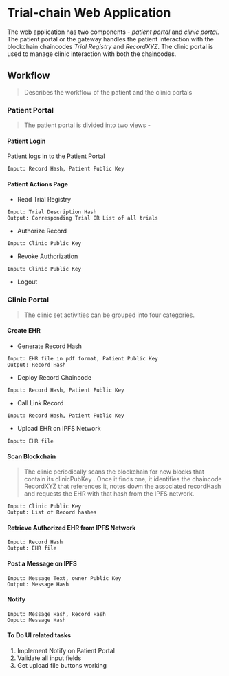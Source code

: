 # Trial-chain Web Application
The web application has two components - _patient portal_ and _clinic portal_. The patient portal or the gateway handles the patient interaction with the blockchain chaincodes _Trial Registry_ and _RecordXYZ_. The clinic portal is used to manage clinic interaction with both the chaincodes.

## Workflow
> Describes the workflow of the patient and the clinic portals

### Patient Portal
> The patient portal is divided into two views -

#### Patient Login
Patient logs in to the Patient Portal
```
Input: Record Hash, Patient Public Key
```

#### Patient Actions Page
  - Read Trial Registry
```
Input: Trial Description Hash
Output: Corresponding Trial OR List of all trials
```
    
  - Authorize Record
```
Input: Clinic Public Key
```
    
  - Revoke Authorization
```
Input: Clinic Public Key
```
    
  - Logout 

### Clinic Portal
> The clinic set activities can be grouped into four categories.

#### Create EHR
  - Generate Record Hash 
```
Input: EHR file in pdf format, Patient Public Key
Output: Record Hash
```
    
  - Deploy Record Chaincode 
```
Input: Record Hash, Patient Public Key
```
    
  - Call Link Record 
```
Input: Record Hash, Patient Public Key
```
  
  - Upload EHR on IPFS Network
```
Input: EHR file
```

#### Scan Blockchain
> The clinic periodically scans the blockchain for
new blocks that contain its clinicPubKey . Once it finds one, it identifies the chaincode
RecordXYZ that references it, notes down the associated recordHash and requests
the EHR with that hash from the IPFS network.

```
Input: Clinic Public Key
Output: List of Record hashes
```

#### Retrieve Authorized EHR from IPFS Network
```
Input: Record Hash
Output: EHR file 
```

#### Post a Message on IPFS
```
Input: Message Text, owner Public Key
Output: Message Hash
```

#### Notify 
```
Input: Message Hash, Record Hash
Ouput: Message Hash
```

#### To Do UI related tasks

1. Implement Notify on Patient Portal
2. Validate all input fields
3. Get upload file buttons working
